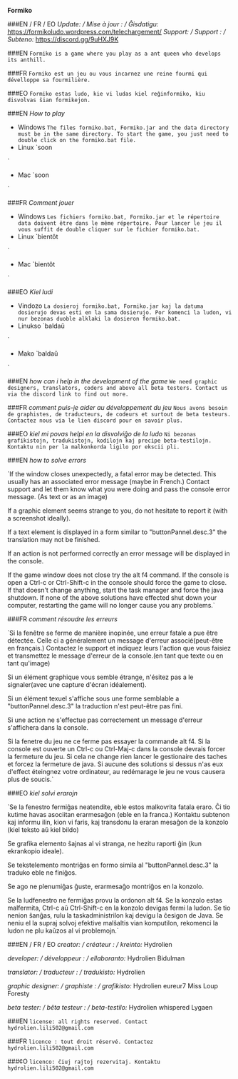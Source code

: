 **Formiko**

###EN / FR / EO
*Update: / Mise à jour : / Ĝisdatigu:* https://formikoludo.wordpress.com/telechargement/
*Support: / Support : / Subteno:* https://discord.gg/9uHXJ9K

###EN
`Formiko is a game where you play as a ant queen who develops its anthill.`

###FR
`Formiko est un jeu ou vous incarnez une reine fourmi qui dévelloppe sa fourmilière.`

###EO
`Formiko estas ludo, kie vi ludas kiel reĝinformiko, kiu disvolvas ŝian formikejon.`

###EN
*How to play*

+ Windows
`The files formiko.bat, Formiko.jar and the data directory must be in the same directory.
To start the game, you just need to double click on the formiko.bat file.
`
+ Linux
`soon

`
+ Mac
`soon

`

###FR
*Comment jouer*

+ Windows
`Les fichiers formiko.bat, Formiko.jar et le répertoire data doivent être dans le même répertoire.
Pour lancer le jeu il vous suffit de double cliquer sur le fichier formiko.bat.
`
+ Linux
`bientôt

`
+ Mac
`bientôt

`

###EO
*Kiel ludi*

+ Vindozo
`La dosieroj formiko.bat, Formiko.jar kaj la datuma dosierujo devas esti en la sama dosierujo.
Por komenci la ludon, vi nur bezonas duoble alklaki la dosieron formiko.bat.
`
+ Linukso
`baldaŭ

`
+ Mako
`baldaŭ

`


###EN
*how can i help in the development of the game*
`We need graphic designers, translators, coders and above all beta testers. Contact us via the discord link to find out more.`

###FR
*comment puis-je aider au développement du jeu*
`Nous avons besoin de graphistes, de traducteurs, de codeurs et surtout de beta testeurs. Contactez nous via le lien discord pour en savoir plus.`

###EO
*kiel mi povas helpi en la disvolviĝo de la ludo*
`Ni bezonas grafikistojn, tradukistojn, kodilojn kaj precipe beta-testilojn. Kontaktu nin per la malkonkorda ligilo por ekscii pli.`

###EN
*how to solve errors*

`If the window closes unexpectedly, a fatal error may be detected. This usually has an associated error message (maybe in French.)
Contact support and let them know what you were doing and pass the console error message. (As text or as an image)

If a graphic element seems strange to you, do not hesitate to report it (with a screenshot ideally).

If a text element is displayed in a form similar to "buttonPannel.desc.3" the translation may not be finished.

If an action is not performed correctly an error message will be displayed in the console.

If the game window does not close try the alt f4 command.
If the console is open a Ctrl-c or Ctrl-Shift-c in the console should force the game to close.
If that doesn't change anything, start the task manager and force the java shutdown.
If none of the above solutions have effected shut down your computer, restarting the game will no longer cause you any problems.`

###FR
*comment résoudre les erreurs*

`Si la fenêtre se ferme de manière inopinée, une erreur fatale a pue être détectée. Celle ci a généralement un message d'erreur associé(peut-être en français.)
Contactez le support et indiquez leurs l'action que vous faisiez et transmettez le message d'erreur de la console.(en tant que texte ou en tant qu'image)

Si un élément graphique vous semble étrange, n'ésitez pas a le signaler(avec une capture d'écran idéalement).

Si un élément texuel s'affiche sous une forme semblable a "buttonPannel.desc.3" la traduction n'est peut-être pas fini.

Si une action ne s'effectue pas correctement un message d'erreur s'affichera dans la console.

Si la fenetre du jeu ne ce ferme pas essayer la commande alt f4.
Si la console est ouverte un Ctrl-c ou Ctrl-Maj-c dans la console devrais forcer la fermeture du jeu.
Si cela ne change rien lancer le gestionaire des taches et forcez la fermeture de java.
Si aucune des solutions si dessus n'as eux d'effect éteingnez votre ordinateur, au redémarage le jeu ne vous causera plus de soucis.`

###EO
*kiel solvi erarojn*

`Se la fenestro fermiĝas neatendite, eble estos malkovrita fatala eraro. Ĉi tio kutime havas asociitan erarmesaĝon (eble en la franca.)
Kontaktu subtenon kaj informu ilin, kion vi faris, kaj transdonu la eraran mesaĝon de la konzolo (kiel teksto aŭ kiel bildo)

Se grafika elemento ŝajnas al vi stranga, ne hezitu raporti ĝin (kun ekrankopio ideale).

Se tekstelemento montriĝas en formo simila al "buttonPannel.desc.3" la traduko eble ne finiĝos.

Se ago ne plenumiĝas ĝuste, erarmesaĝo montriĝos en la konzolo.

Se la ludfenestro ne fermiĝas provu la ordonon alt f4.
Se la konzolo estas malfermita, Ctrl-c aŭ Ctrl-Shift-c en la konzolo devigas fermi la ludon.
Se tio nenion ŝanĝas, rulu la taskadministrilon kaj devigu la ĉesigon de Java.
Se neniu el la supraj solvoj efektive malŝaltis vian komputilon, rekomenci la ludon ne plu kaŭzos al vi problemojn.`


###EN / FR / EO
*creator: / créateur : / kreinto:*
Hydrolien

*developer: / développeur : / ellaboranto:*
Hydrolien
Bidulman

*translator: / traducteur : / tradukisto:*
Hydrolien

*graphic designer: / graphiste : / grafikisto:*
Hydrolien
eureur7
Miss Loup
Foresty

*beta tester: / bêta testeur : / beta-testilo:*
Hydrolien
whispered
Lygaen

###EN
`license: all rights reserved. Contact hydrolien.lili502@gmail.com`

###FR
`licence : tout droit réservé. Contactez hydrolien.lili502@gmail.com`

###¢O
`licenco: ĉiuj rajtoj rezervitaj. Kontaktu hydrolien.lili502@gmail.com`
